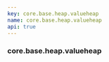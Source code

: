 ```yaml
---
key: core.base.heap.valueheap
name: core.base.heap.valueheap
api: true
---
```


### core.base.heap.valueheap
